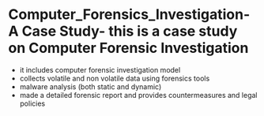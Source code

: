 # Computer_Forensics_Investigation- A Case Study- this is a case study on Computer Forensic Investigation
- it includes computer forensic investigation model
- collects volatile and non volatile data using forensics tools
- malware analysis (both static and dynamic)
- made a detailed forensic report and provides countermeasures and legal policies
